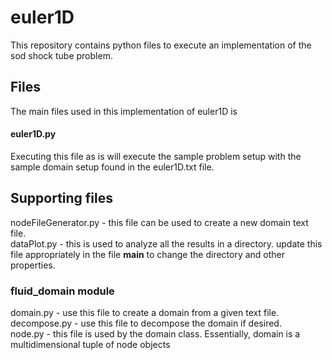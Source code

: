 # euler1D
This repository contains python files to execute an implementation of the sod shock tube problem.

## Files
The main files used in this implementation of euler1D is
#### euler1D.py
Executing this file as is will execute the sample problem setup with the sample
domain setup found in the euler1D.txt file.  

## Supporting files
nodeFileGenerator.py - this file can be used to create a new domain text file.  
dataPlot.py - this is used to analyze all the results in a directory.
              update this file appropriately in the file __main__ to change the
              directory and other properties.  

### fluid_domain module
domain.py - use this file to create a domain from a given text file.  
decompose.py - use this file to decompose the domain if desired.  
node.py - this file is used by the domain class. Essentially, domain is a
          multidimensional tuple of node objects
